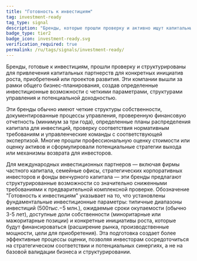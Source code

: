 ```yaml
---
title: "Готовность к инвестициям"
tag: investment-ready
tag_type: signal
description: "Бренды, которые прошли проверку и активно ищут капитальных партнеров для конкретных инициатив роста, приобретений или развития."
badge_type: tier2
badge_icon: investment-ready.svg
verification_required: true
permalink: /ru/tags/signals/investment-ready/
---
```


Бренды, готовые к инвестициям, прошли проверку и структурированы для привлечения капитальных партнерств для конкретных инициатив роста, приобретений или проектов развития. Эти компании вышли за рамки общего бизнес-планирования, создав определенные инвестиционные возможности с четкими параметрами, структурами управления и потенциальной доходностью.

Эти бренды обычно имеют четкие структуры собственности, документированные процессы управления, проверенную финансовую отчетность (минимум за три года), определенные планы распределения капитала для инвестиций, проверку соответствия нормативным требованиям и управленческие команды с соответствующей экспертизой. Многие прошли профессиональную оценку стоимости или оценку активов и сформулировали потенциальные стратегии выхода или механизмы возврата для инвесторов.

Для международных инвестиционных партнеров — включая фирмы частного капитала, семейные офисы, стратегических корпоративных инвесторов и фонды венчурного капитала — эти бренды предлагают структурированные возможности со значительно сниженными требованиями к предварительной комплексной проверке. Обозначение "Готовность к инвестициям" указывает на то, что установлены фундаментальные инвестиционные параметры: типичные диапазоны инвестиций ($500 тыс.-$5 млн.), ожидаемые сроки окупаемости (обычно 3-5 лет), доступные доли собственности (миноритарные или мажоритарные позиции) и конкретные инициативы роста, которые будут финансироваться (расширение рынка, производственные мощности, цели для приобретения). Эта подготовка создает более эффективные процессы оценки, позволяя инвесторам сосредоточиться на стратегическом соответствии и потенциальных синергиях, а не на базовой валидации бизнеса и структурировании.